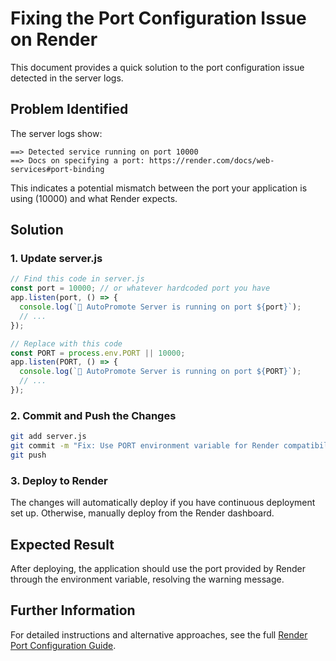 # Fixing the Port Configuration Issue on Render

This document provides a quick solution to the port configuration issue detected in the server logs.

## Problem Identified

The server logs show:

```
==> Detected service running on port 10000
==> Docs on specifying a port: https://render.com/docs/web-services#port-binding
```

This indicates a potential mismatch between the port your application is using (10000) and what Render expects.

## Solution

### 1. Update server.js

```javascript
// Find this code in server.js
const port = 10000; // or whatever hardcoded port you have
app.listen(port, () => {
  console.log(`🚀 AutoPromote Server is running on port ${port}`);
  // ...
});

// Replace with this code
const PORT = process.env.PORT || 10000;
app.listen(PORT, () => {
  console.log(`🚀 AutoPromote Server is running on port ${PORT}`);
  // ...
});
```

### 2. Commit and Push the Changes

```bash
git add server.js
git commit -m "Fix: Use PORT environment variable for Render compatibility"
git push
```

### 3. Deploy to Render

The changes will automatically deploy if you have continuous deployment set up. Otherwise, manually deploy from the Render dashboard.

## Expected Result

After deploying, the application should use the port provided by Render through the environment variable, resolving the warning message.

## Further Information

For detailed instructions and alternative approaches, see the full [Render Port Configuration Guide](render-port-config.md).
